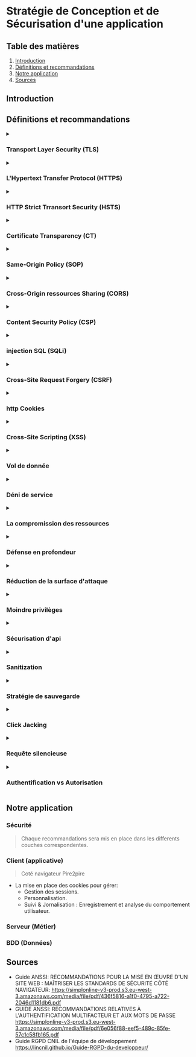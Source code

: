 # Stratégie de Conception et de Sécurisation d'une application

## Table des matières
 1. [Introduction](#introduction)
 2. [Définitions et recommandations](#définitions-et-recommandations)
 3. [Notre application](#notre-application)
 4. [Sources](#sources)
## Introduction
<!-- Notre introduction en anglais -->



## Définitions et recommandations

<!-- Liste des termes avec définition, recommandations, exemples, couche ntier -->

<!--  Voici un Model

<details>
  <summary>

  ### I'am the HEADER
  
  </summary>

  #### Définition
  - First line.
    - Sub-First line.
  - Second line
  
  #### Recommandations
  - R1 - title of recommandation
    - Content
  - R2
    - Content

</details>

 -->
<details>
  <summary>

  ### Transport Layer Security (TLS)

  </summary>

  #### Définition
  - Transport Layer Security anciennement appelé Secure Socket Layer (SSL) est un protocole cryptographique conçu pour fournir une communications sécurisé sur un réseau informatique.
  - TLS permet de garantir 3 propriété de sécurité, 
    - `Confidentialité` : Personne d'autre ne peut lire la communication parce que elle est chiffré.
    - `Authenticité` : L'identité des participants à la communication peut être vérifier.
    - `intégrité` : Les messages de la communication ne peuvent pas être modifiées en route par un adversaire.
  #### Recommandations
  - R1 - Recommandations de sécurité relatives à TLS: 
    - Il est nécessaire de mettre en œuvre les Recommandations de sécurité relatives à TLS
    pour tout site même si celui-ci ne traite pas d’informations sensibles.
</details>

<details>
  <summary>

  ### L'Hypertext Transfer Protocol (HTTPS) 
  
  </summary>

  #### Définition
  - C'est un protocole de communication client-serveur pout accéder à des ressources sur un serveur web.
  - La mise en place de HTTPS sur un site ou une application web est une garantie de sécurité qui
    repose sur TLS pour assurer la confidentialité, l'authenticité et l’intégrité des informations échangées, ainsi que
    l’authenticité du serveur contacté.
  - les requêtes HTTP contient : une méthode, un cible et la version du protocole, contient également un en-tête.

  
  #### Recommandations
  - R2 - Mettre en œuvre HSTS
    - Il est nécessaire de mettre en œuvre `HSTS` afin de limiter les risques d’attaque de
    type **Man-In-The-Middle** dus à des accès non sécurisés générés par les utilisateurs ou
    par un attaquant.
  - R3 - Surveiller les CT logs
    - Il est recommandé que l’hébergeur ou le responsable d’un site web mette en œuvre
    un processus de surveillance des Certificate Transparency logs afin de détecter et révoquer les certificats illégitimes qui correspondent à des domaines sous son contrôle.

</details>


<details>
  <summary>

  ### HTTP Strict Trransort Security (HSTS)
  
  </summary>

  #### Définition
  - indique au navigateur d’utiliser automatiquement HTTPS pour tous les accès au site web.
  - HSTS permet à un site Web d'informer le navigateur qu'il ne doit jamais charger le site à l'aide de HTTP et qu'il doit automatiquement convertir toutes les tentatives d'accès au site à l'aide de HTTP en requêtes HTTPS.
  - Demander au navigateur d’utiliser exclusivement HTTPS pour se connecter au site
    visité et à ses sous-domaines, pour une durée d’un an : 
    ``` Strict−Transport−Securit : max−age =31536000 ; includeSubDomains ; ```
  - PS: HTTPS securise seulement l'echange d'informations il agit uniquement pendant l'échange
  
  #### Recommandations
  - R2 - Mettre en œuvre HSTS
    - Il est nécessaire de mettre en œuvre `HSTS` afin de limiter les risques d’attaque de
    type **Man-In-The-Middle** dus à des accès non sécurisés générés par les utilisateurs ou
    par un attaquant.
  - *Attention*
    - Attention, la pérennité de l’accès en HTTPS est un prérequis indispensable à HSTS, qui rendra l’accès en clair impossible

</details>
 
 
<details>
  <summary>

  ### Certificate Transparency (CT)
  
  </summary>

  #### Définition
  - L'autorité de certification c'est un eco-systeme qui vise à faciliter la détection de certificats frauduleux ou invalides.
  
  #### Recommandations
  - R3 - Surveiller les CT logs
    - Il est recommandé que l’hébergeur ou le responsable d’un site web mette en œuvre
    un processus de surveillance des *Certificate Transparency* logs afin de détecter et révoquer les certificats illégitimes qui correspondent à des domaines sous son contrôle.


</details>

<details>
  <summary>

  ### Same-Origin Policy (SOP)
  
  </summary>

  #### Définition
  - c'est un protocole qui restrient dans la communications lorsque ils ont des origine differents.
  - *SOP* est l'une des protections les plus importantes du navigateur.
  - Elle sert à vérifier que les contenus chargés sur la page proviennent du même domaine que celle-ci.
  - Toutes les données doivent provenir de la même source, c'est-à-dire du même serveur. 
  
</details>

<details>
  <summary>

  ### Cross-Origin ressources Sharing (CORS)
  
  </summary>

  #### Définition
  - le Cross-Origin Resource Sharing il est en réalité strictement interdit : quiconque appelle un site Web ne doit pas charger d’autres données venant de serveurs externes ! Mais il peut y avoir des exceptions. Si les deux exploitants du site s’entendent sur une coopération, rien ne s’oppose à un accord. Le Cross-Origin Resource Sharing (CORS) régit cette coopération, il est donc important de n'utiliser CORS que dans certains cas particuliers, et de le configurer de manière aussi restrictive que possible.
  - Accepter de partager les ressources entre un ou plusieur origine.
```js
    // hôte A
    /OPTIONS
    Origin: 'http://example.com'
    Access-Control-Request-Method: DELETE
```
```js
    // hôte B
    Access-Control-Allow-Origin: 'http://example.com'
    Access-Control-Allow-Methods: PUT, POST, DELETE
```
![This operation performs a simple exchange between the client and the server, using CORS headers to handle the privileges:](images/simple-req.png)

  #### Recommandations
  - R39 - Mettre en œuvre un preflight lors des appels COR
    - Si les données transmises par un appel CORS présentent un caractère sensible, il est
    recommandé qu’un preflight soit prévu côté serveur et forcé côté client afin de limiter le risque de fuite d’informations. Un preflight peut être forcé par la présence, à vérifier, d’un en-tête non standard dans chaque requête CORS
  - R40 - Vérifier la valeur de l'Origin lors de la réception d'une requête CORS
    - L’en-tête Origin, dont la falsification est empêchée par le navigateur, doit être contrôlé par l’application avec une liste d’Origins autorisées pour réduire le risque CSRF via CORS.
  - R41 - Cloisonner les services web au moyen de noms de domaines distincts
    - Lors de la mise en place de plusieurs WebServices indépendants, il est recommandé de dédier un domaine à chacun d’entre eux.
  - R42 - Éviter l'usage de bibliothèques publiques effectuant des appels CORS
    - Une bibliothèque JavaScript dont le code est obscurci afin de bloquer son analyse,
    mais effectuant des appels CORS ne doit pas être incluse dans les ressources d’une application web.
  - R42- -Isoler l'utilisation de bibliothèques publiques effectuant des appels CORS.
    - A défaut de pouvoir contrôler le code JavaScript d’une bibliothèque effectuant un
    appel CORS, celle-ci doit être isolée du reste de l’application via un Web Worker ou, à défaut, une iframe.
  - R43 - Anonymiser le chargement des ressources en cross-origin
    - Dans le but de limiter l’exposition des authentifiants et pour préserver la confidentialité des utilisateurs, il est recommandé de positionner l’attribut crossorigin à anonymous pour les ressources dont la récupération ne nécessite pas d’authentificaion.
  - R44 - Préférer l'utilisation de l'API Fetch à XMLHttpRequest
    - Dans la mesure du possible, l’utilisation de l’API Fetch est recommandée par rapport à XMLHttpRequest


</details>


<details>
  <summary>

  ### Content Security Policy (CSP)
  
  </summary>

  #### Définition
  - permet de définir une stratégie de contrôle des accès aux ressources atteignables d’un site web donné par l’application de restrictions sous forme de liste d’autorisations (aussi appelée liste blanche).
  - Le principal avantage de définir une Content Security Policy (CSP) est de détecter et d’atténuer les attaques XSS.
  - Elle utilise des méta-éléments ou des en-têtes pour donner le feu vert ou bloquer le contenu chargé sur votre site web.
  - Pour activer CSP, vous devez configurer vos serveurs web afin d'ajouter un en-tête (header) HTTP Content-Security-Policy aux réponses. 
```js
  // Une autre possibilité consiste à utiliser l'élément HTML <meta> pour configurer la règle,
  <meta
    http-equiv="Content-Security-Policy"
    content="default-src 'self'; img-src https://*; child-src 'none';" />
``` 
 #### Recommandations
  - R5 - Dissocier clairement la composition des pages web
    - Il est recommandé de dissocier clairement les données (JSON), la structure (HTML),
      le style (CSS) et la logique (JavaScript) d’une page web afin de réduire le risque
      d’occurrence de vulnérabilités XSS.
  - R6 - Expliciter la nature d'une ressource avec l'en-tête Content-Type
    - L’application de la recommandation R5 permet aussi de spécifier de manière explicite
      la nature d’un contenu et donc le contexte dans lequel le navigateur peut l’utiliser.
      Spécifier un Content-Type approprié contribue à réduire le risque qu’une ressource
      soit interprétée de manière inattendue et exploitée par un attaquant.
  - R13 - Restreindre les contenus aux ressources fiables
    - Il est recommandé de mettre en œuvre CSP afin de présenter aux navigateurs une
    liste des sites reconnus comme présentant des ressources fiables et ainsi contribuer
    au principe de moindre privilège en réduisant le risque potentiel de vulnérabilité XSS.
  - R14 - Mettre en œuvre CSP par en-tête HTTP
    - Il est recommandé de privilégier la mise en œuvre de CSP par l’utilisation de l’en-tête
    HTTP Content-Security-Policy.
  - R14- - Mettre en œuvre CSP par balise meta dans les pages HTML
    - Si cela n’est pas possible via en-tête, ou dans des cas particuliers d’affermissement
    d’une stratégie, il est recommandé de mettre en œuvre CSP dans les pages HTML par l’utilisation de la balise HTML <meta>.
  - R15 - Interdire des contenus inline 
    - Les contraintes CSP ne doivent pas présenter les mots-clés suivants : data:, 'unsafe-eval' ou 'unsafe-inline'.
  - R16 - Définir la directive default-src
    - Lors de l’élaboration d’une CSP, il est recommandé de veiller à ce qu’elle contienne
    au moins la directive default-src, et que celle-ci ne soit pas simplement positionnée à « * ».


</details>

<details>
  <summary>

  ### injection SQL (SQLi)
  
  </summary>

  #### Définition
  - L'injection SQL tire parti des applications web qui ne parviennent pas à valider les entrées utilisateur. Les pirates peuvent transmettre des commandes SQL via l'application web de manière malveillante pour exécution par une base de données principale.
  - L'injection SQL peut obtenir un accès non autorisé à une base de données ou récupérer des informations directement à partir de la base de données. De nombreuses violations de données sont dues à l'injection SQL.
```sql
-- Les pirates utilisent une simple chaîne appelée chaîne magique, par exemple : 
-- Nom d'utilisateur : administrateur
-- Password: anything 'or'1'='1
-- Après avoir cliqué sur le bouton de connexion, la requête SQL fonctionnera comme suit :
"SELECT Count(*) FROM Users WHERE Username=' admin ' AND Password=' anything 'or'1'='1 ' ";
```

</details>
<details>
  <summary>

  ### Cross-Site Request Forgery (CSRF) 
  
  </summary>

  #### Définition
  - Est une classe d’attaques qui force un utilisateur à exécuter, à son insu, des actions privilégiées sur une application tierce sur laquelle il est authentifié. Ce type d’attaques a lieu lors de la navigation sur un site piégé qui émet des requêtes
  vers un site de confiance, mais vulnérable au CSRF (un mécanisme d’authentification faible qui repose uniquement sur les cookies pour gérer les sessions des utilisateurs).
  - pour se protéger des attaques cross-site request forgery : La méthode recommandée et la plus largement adoptée pour lutter contre les attaques cross-site request forgery consiste à utiliser un token anti-CSRF, ou token de synchronisation qui sera géneré aléatoirement en session par le serveur.

  
  #### Recommandations
  - R7 - Vérifier l'échappement des contenus inclus
    - Les données externes employées dans quelque partie que ce soit de la réponse envoyée au navigateur doivent avoir fait l’objet d’un « échappement » adapté au contexte d’interprétation.
  - R8 - Vérifier la conformité des données issues de sources externes
    - Il est recommandé de vérifier, chaque fois que c’est possible, que les données ont
      bien la forme attendue. Lorsque cela est possible, une approche par liste d’autorisations est recommandée : par exemple une donnée censée être numérique ne doit
      être composée que de chiffres.

</details>

<details>
  <summary>

  ### http Cookies
  
  </summary>

  #### Définition
  - Un cookie HTTP (cookie web, cookie de navigateur) est un petit ensemble de données qu'un serveur envoie au navigateur web de l'utilisateur. Le navigateur peut alors le stocker localement, puis le renvoyer à la prochaine requête vers le même serveur. Typiquement, cette méthode est utilisée par le serveur pour déterminer si deux requêtes proviennent du même navigateur.
  - Les cookies sont utilisés pour 3 raisons principales :
    - Gestion des sessions : Logins, panier d'achat, score d'un jeu, ou tout autre chose dont le serveur doit se souvenir.
    - Personnalisation : Préférences utilisateur, thèmes, et autres paramètres.
    - Suivi : Enregistrement et analyse du comportement utilisateur.
  - Les entêtes Set-Cookie et Cookie
```js
  // L'entête de réponse HTTP Set-Cookie envoie un cookie depuis le serveur vers le navigateur.
  // cookie simple est défini comme ceci:
  Set-Cookie: <nom-du-cookie>=<valeur-du-cookie>
```
  #### Recommandations
  - R26 - Ne pas stocker d'informations sensibles dans les cookies
    - Dans le cadre de la défense en profondeur et à l’exception des jetons de session, il
    est recommandé de ne pas stocker des informations sensibles dans les cookies. Leur
    utilisation n’est souhaitable que pour le stockage temporaire d’informations de faible volume, pour lesquelles la perte ou la divulgation sera sans conséquence.
  - R27 - Cloisonner les sessions au moyen de noms de domaine distincts
    - Afin d’éviter qu’un cookie ne soit envoyé par correspondance involontaire sur l’attribut Domain avec le domaine ou sous-domaine en question, il est recommandé de répartir les périmètres de responsabilité d’une application web sur des domaines différents.
  - R28 - Définir le path d'un cookie
    - Il est recommandé de restreindre la portée des cookies en suivant le principe de
moindre privilège. Le path de chaque cookie doit être ajusté au découpage hiérarchique du site web et à la sensibilité du cookie.
  - R29 - Maîtriser l'accès aux cookies en JavaScript
    - Dès lors qu’un cookie n’a d’usage que pour le serveur d’applications ou n’a pas la
nécessité d’être traité par un code exécuté sur le navigateur, l’attribut HttpOnly doit être utilisé afin de limiter le risque de vol par un code JavaScript.
  - R30 - Proscrire l'accès en JavaScript à un cookie de session
    - Pour un cookie de session, il est nécessaire de positionner l’attribut HttpOnly.
  - R31 - Limiter le transit des cookies aux flux sécurisés
    - Dès lors que des cookies sont nécessaires et que le site ou l’application n’est accessible qu’en HTTPS, le flag Secure doit être utilisé.
  - R32 -  Définir une stratégie stricte d'envoi des cookies en cross-site.
    - Dès qu’un cookie n’a pas de raison d’être émis lors de la navigation depuis un site
    web extérieur, définir l’attribut SameSite à Strict. Dans le cas contraire, utiliser la valeur Lax si le cookie n’autorise pas d’action privilégiée via la méthode HTTP GET.
  - R33 -  Définir une stratégie stricte d'envoi des cookies de session en cross-site
    - Pour un cookie de session, l’attribut SameSite doit être défini et ne doit pas être positionné à None.


</details>

<details>
  <summary>

  ### Cross-Site Scripting (XSS)
  
  </summary>

  #### Définition
  - Il s'agit d'une attaque de site Web courante qui est capable d'affecter le site Web ainsi que les utilisateurs du site Web. Les attaquants utilisent couramment JavaScript pour écrire du code malveillant dans XSS. Le code peut voler les détails des cookies de l'utilisateur , modifier les paramètres de l'utilisateur, afficher divers téléchargements de logiciels malveillants et bien d'autres.
  - Comment puis-je empêcher XSS en PHP ? Filtrez vos entrées avec une liste blanche de caractères autorisés et utilisez des indications de type ou un casting de type. Échappez vos sorties avec des **htmlentities** et  **ENT_QUOTES**  pour les contextes HTML, ou des échappements JavaScript Unicode pour les contextes JavaScript.
  #### Recommandations
  - R4 - Utiliser l'API DOM à bon escient
    - Toute intervention sur le contenu client doit être réalisée via l’API DOM. Il est recommandé de ne pas utiliser, ou à défaut de contrôler l’usage de méthodes et propriétés
    qui effectuent des substitutions ou modifications de contenu dans un contexte à
    même d’altérer le comportement de l’application web.
  - R5 - Dissocier clairement la composition des pages web
    - Il est recommandé de dissocier clairement les données (JSON), la structure (HTML),
le style (CSS) et la logique (JavaScript) d’une page web afin de réduire le risque
d’occurrence de vulnérabilités XSS.

 #### Recommandations
  - R9 - Proscrire l'usage de la fonction eval()
    - La fonction eval est dédiée à la transformation de chaîne de caractères en code
    JavaScript. L’usage de cette fonction doit être proscrit
  - R10 - Proscrire l'usage de constructions basées sur l'évaluation de code
    - Interdire l’usage des constructions JavaScript dont l’interprétation des paramètres
  peut aboutir sur de l’exécution de code arbitraire. Des exemples de telles constructions sont setInterval et setTimeout avec une chaîne de caractères en paramètre,
  le constructeur Function('code'), ou encore la méthode .constructor('code')
  du prototype d’une fonction.
  - R11 - Contrôler l'intégrité des contenus internes
    - Il est recommandé de mettre en œuvre SRI pour les ressources JavaScript et CSS internes.
  - R12 - Contrôler l'intégrité des contenus tiers
    - Dans le cas d’un site en HTTPS, il est recommandé de mettre en œuvre systématiquement le contrôle de l’intégrité des ressources via SRI afin de réduire le risque de vulnérabilité XSS, en particulier pour les contenus issus d’un CDN.

</details>

<details>
  <summary>

  ### Vol de donnée

  </summary>

#### Définition

- Attaque qui va provoquer la fuite des données tel que les identifiants, mots de passes, informations personnels et très sensibles.
- Nuit à la confidentialité des données fuités de l'auteur qui peuvent circuler librement sur le web.
- Le plus souvent utilisé pour des objectifs lucratifs, en vendant les données sur le Darkweb (Le web profond).
- Données achetés pour usurper les identités, voler de l'argent, ou les utiliser à d'autres fins malveillantes.

</details>

<details>
  <summary>

  ### Déni de service

  </summary>

#### Définition

- Attaque visant à rendre un service indisponible aux clients.
- Peut provoquer un ralentissement, voir même un arrêt complet du service.
- Nuit à la disponibilité du système et à l'image de l'entreprise ainsi qu'aux investissements financiers.

</details>

<details>
  <summary>
  
  ### La compromission des ressources
 
  </summary>

  #### Définition

  - Attaque qui vise à s'introduire dans un système, pour en modifier son contenu, introduire du code malveillant, remplacer des contenus et informations légitimes par le contenu choisi par l'attaquant (harcèlement, dénigrer, message politique).
  - nuit à l'intégrité du service et de leur propriétaire et peut également nuire aux utilisateurs.

 </details>

 <details>
  <summary>

  ### Défense en profondeur

 </summary>

  #### Définition

  - Consiste à mettre en oeuvre différentes mesures de protections de façon indépendantes pour chaque menace qui pourrais survenir
  - Il faut éviter de concentrer toutes les mesures de sécurité sur un seul point (un point d'entrée par exemple) et de laisser de coté les fonctions internes
  - Il faut privilégier des systèmes avec des unités distincts, de sorte que chacune de ces unités soient protégés et participent à la protection globale du système. 
  - Il existe différents types de défense en profondeur tel que:
    - Des logiciels anti virus
    - Des analyses de risque effectués fréquemment pour vérifier l'intégrité des données
    - des pare feu avec des règles de filtrage pour limiter les requêtes effectués

  #### Recommandations

- Cela concerne toutes les recommandations ensemble qui permette de créer une défense en profondeur de façon fiable sur chaque partie des composants

 </details>

 <details>
  <summary>
  
  ### Réduction de la surface d'attaque

 </summary>

  #### Définition

  - Consiste à ne pas exposer les services ou tout autre point d'entrée et surtout si ne sont pas indispensables.
  - Il faut limiter au maximum la présence de fonctions et composants du service qui ne seront pas strictement nécessaire pour le bon fonctionnement du système.
  - Limiter l'exposition, que ce soit logicielle ou réseau, du début à la fin (de la conception au déploiement)
  - Il existe plusieurs méthode pour cela tel que:
    - Le filtrage du port TCP qui est nécessaire pour l'administration de la base de donnée
    - La désactivation des systèmes qui ne seraient pas nécessaire dans la configuration par défaut
    - Exclure des composants ou des modules qui seront inutiles et qui risqueraient d'avoir des failles exploitable par des hackers. 

 </details>

 <details>
  <summary>
  
  ### Moindre privilèges

 </summary>

  #### Définition

  - Processus visant à ne donner strictement que des droits nécessaire aux utilisateurs et acteurs dans le système
  - Réduire le nombre de permission à un strict minimum nécessaire au bon fonctionnement de son rôle sans altérer ou bloquer ses fonctions principales.
  - Permettra de limiter le risque de compromission des composants et ainsi éviter le risque de destruction des données, de leur vol ou de leur altération.
  - Pour effectuer cela nous pouvons effectuer plusieurs taches tel que:
    - Limiter les permission de nos utilisateurs de l'application sur le système de fichier
    - Limiter les permissions de nos API afin d'empêcher n'importe quel service web ou navigateur à y accéder
    - Ne pas hésiter à utiliser RBAC afin de créer des rôles selon les besoins et selon le nombre de besoin d'accès aux diverses données et aux différentes permissions par rôles

  #### Recommandations
 </details>

<details>
  <summary>
  
  ### Sécurisation d'api

 </summary>

  #### Définition

  - Beaucoup d'entreprises utilisent des API pour connecter entre eux leurs différents services et ainsi communiquer des données plus ou moins sensibles.
  - Les fuites de données qui sont les plus importantes sont en général causés par des API avec des failles vulnérables et exploitables. (**Données médicales, données personnels, données financières**)
  - La stratégie de protection va dépendre du type de données que l'ont transfert.
  - Afin de sécuriser nos API il existe diverses manières de le faire tel que:
    - Utiliser un chiffrement à l'aide du protocole TLS
    - Utiliser des systèmes de signatures (à l'aide de clés de chiffrement) pour être sur que seul les utilisateurs autorisés puissent lire ces données.
    - Faire une analyse de risque et se renseigner sur les applications tierces que l'ont utilise et que l'ont ne maîtrise pas.
    - Identifier toutes les vulnérabilités de notre système et utiliser des solutions étudiés pour fixer ces failles comme par exemple maintenir à jour les différents composants et paquets utilisés, utiliser des outils d'analyse pour détecter des problèmes éventuels (**fuite de données, vulnérabilité d'un composant**)
    
  #### Recommandations

- R1 - Recommandations de sécurité relatives à TLS:
  - Il est nécessaire de mettre en œuvre les Recommandations de sécurité relatives à TLS pour tout site même si celui-ci ne traite pas d’informations sensibles.
- R2 - Mettre en œuvre HSTS
  - Il est nécessaire de mettre en œuvre HSTS afin de limiter les risques d’attaque de type Man-In-The-Middle dus à des accès non sécurisés générés par les utilisateurs ou par un attaquant.

 </details>

<details>
  <summary>

  ### Sanitization

 </summary>

  #### Définition

  - Méthode pour "désinfecter" des donnés reçus afin de s'assurer qu'il ne s'agit pas de données malveillantes et prévenir de toute tentative d'attaque (**injection SQL**)
  - Il est portant de les désinfecter **avant** de les manipuler dans nos script.
  - La plupart des point d'entrés de ce type d'attaque se trouve dans les formulaires, que ce soit des formulaires de contact, ou des formulaire d'inscription et de connexion
  - Les attaques sur ce genre de formulaires peuvent également être:
    - des tentatives d'inclusion de fichiers malveillants
    - des injections de code (javascript par exemple)
    - Le [clickjacking](#click-jacking) 

  #### Recommandations

 </details> 

 <details>
  <summary>
  
  ### Stratégie de sauvegarde

 </summary>

  #### Définition

  - Plan qui consiste à garantir que les données qui sont essentielles à l'entreprise soient sauvegardés et prêtes à être restaurées lors d'une perte de données. 
  - Il faut minimiser les temps d'arrêt de l'entreprise ou du service autant que possible.
  - La continuité commerciale repose sur cette stratégie de sauvegarde et sur la reprise d'activités après incident
  - Pour mettre en place cette stratégie, nous pouvoir utiliser la stratégie 3 2 1 qui implique:
    - Avoir au moins 3 copie des données dans des endroits différents
    - Avoir 2 copie sur des supports différents
    - Avoir 1 copie hors site.
  Pour mettre en place la stratégie 3 2 1 il faut suivre plusieurs étapes:
    - Déterminer l'importance et la disponibilités de chaque données (s'assurer des données cruciales pour l'entreprise et du délai d'attente pour lesquels on veux récupérer les données perdus en fonction du coût et des ressources qui auront étés utilisés au déploiement et a la maintenance de celui-ci)
    - Décider de la fréquence et de la régulation des sauvegardes (cela peut être différentes fréquences selon le type de données ou selon le type de sauvegarde), et bien utiliser des systèmes de sauvegarde versionnés afin de ne pas se retrouver avec une sauvegarde corrompu sans pouvoir revenir à une sauvegarde plus ancienne.
    - Réfléchir au système de déploiement qui sera mis en oeuvre et à la façon dont les sauvegardes seront effectués (manuelles ou automatique avec un outil)
    - Bien tester le processus de restauration à l'aide de simulations qui vont reproduire ce qui pourrais se passer en cas de perte des données et ainsi s'assurer que le système de sauvegarde ne mettrais pas en évidence des éventuels problèmes que l'ont aurais pu négliger ou ignorer auparavant 

  #### Recommandations
 </details>

 <details>
  <summary>

  ### Click Jacking

 </summary>

  #### Définition

  - Type d'attaque qui consiste en une fausse page web qui inciterai un utilisateur légitime à cliquer sur un lien ou un contenu qui pourrais paraître lui aussi légitime mais qui est en réalité une action qui est effectuée sans son consentement sur d'autres sites 
  - Utilisés beaucoup avec des iframes invisibles qui vont pointer vers des sites auquel il aurais potentiellement des droits ou une session ouverte.
  - Pour protéger de ce type d'attaque on peux utiliser plusieurs protection tel que:
    - Le [Content Security Policy (CSP)](#cont)

  #### Recommandations

- R17 - Utiliser CSP contre le clickjacking 
  - Il est recommandé de mettre en place une protection contre le détournement de clic en définissant l’attribut CSP frame-ancestors à une liste d’autorisations minimale.
- R18 - Utiliser X-Frame-Options contre le clickjacking
  - il est recommandé de mettre en place une protection complémentaire contre le détournement de clic en définissant un en-tête

```
X-Frame-Options strict.
```

 </details>

<details>
  <summary>
  
  ### Requête silencieuse

 </summary>
 
  #### Définition

  - Permet de demander au navigateur de réaliser des requêtes silencieuse sans devoir executer du code Javascript ou CSS (une balise html qui appellerai un href avec l'attribut ping)
  - Peut conduire un hacker à cacher a sa victime des connexion silencieuses qui peuvent mener à des fuites de données ou à du DDOS et l'exploitation de failles CSRF
    
  ```html
  <!-- dans la ligne 9 et 10, il y a un lien piégé qui va tenter une attaque CSRF et inciter l'utilisateur à cliquer et ainsi effectuer l'effacement d'un article dont l'id et 123 si jamais l'utilisateur à l'autorisation -->
    <body>
      <a href="/actualites" ping="http://banque.fr/virement?vers=bob">Liens vers les actualités</a> |
      <a href="/meteo" ping="/article/123/delete">Liens vers la météo</a>
  ```

  #### Recommandations
- R20 - Réduire l'impact des requêtes silencieuses via CSP
  - Il est recommandé de définir une CSP limitant les Origins atteignables par le navigateur dans le but de bloquer l’émission de requêtes silencieuses difficiles à maîtriser à cause de la nature de la spécification HTML.
  
</details>

 
<details>
  <summary>

  ### Authentification vs Autorisation

 </summary>

  #### Définition


  #### Recommandations
  
 </details>

## Notre application

<!-- Ce que l'ont va mettre en place et pour quel raison -->
### Sécurité 
> Chaque recommandations sera mis en place dans les differents couches correspondentes.
### Client (applicative)
> Coté navigateur Pire2pire
  - La mise en place des cookies pour gérer:
    - Gestion des sessions.
    - Personnalisation.
    - Suivi & Jornalisation : Enregistrement et analyse du comportement utilisateur.
### Serveur (Métier)
### BDD (Données)
## Sources

- Guide ANSSI: RECOMMANDATIONS POUR LA MISE EN ŒUVRE D'UN SITE WEB : MAÎTRISER LES STANDARDS DE SÉCURITÉ CÔTÉ NAVIGATEUR:
  https://simplonline-v3-prod.s3.eu-west-3.amazonaws.com/media/file/pdf/436f5816-a1f0-4795-a722-2046d1181db6.pdf
- GUIDE ANSSI: RECOMMANDATIONS RELATIVES À L'AUTHENTIFICATION MULTIFACTEUR ET AUX MOTS DE PASSE
  https://simplonline-v3-prod.s3.eu-west-3.amazonaws.com/media/file/pdf/6e056f88-eef5-489c-85fe-57c1c58fb165.pdf
- Guide RGPD CNIL de l'équipe de développement
  https://lincnil.github.io/Guide-RGPD-du-developpeur/

